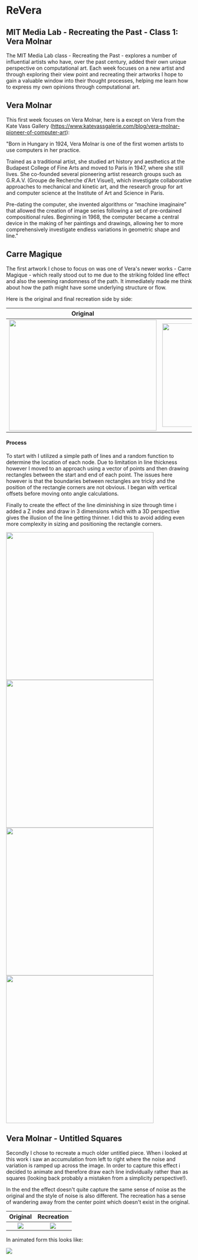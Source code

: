 # ReVera

## MIT Media Lab - Recreating the Past - Class 1: Vera Molnar

The MIT Media Lab class - Recreating the Past - explores a number of influential artists who have, over the past century, added their own unique perspective on computational art. Each week focuses on a new artist and through exploring their view point and recreating their artworks I hope to gain a valuable window into their thought processes, helping me learn how to express my own opinions through computational art. 

## Vera Molnar 

This first week focuses on Vera Molnar, here is a except on Vera from the Kate Vass Gallery (https://www.katevassgalerie.com/blog/vera-molnar-pioneer-of-computer-art):

"Born in Hungary in 1924, Vera Molnar is one of the first women artists to use computers in her practice. 

Trained as a traditional artist, she studied art history and aesthetics at the Budapest College of Fine Arts and moved to Paris in 1947, where she still lives. She co-founded several pioneering artist research groups such as G.R.A.V. (Groupe de Recherche d'Art Visuel), which investigate collaborative approaches to mechanical and kinetic art, and the research group for art and computer science at the Institute of Art and Science in Paris. 

Pre-dating the computer, she invented algorithms or “machine imaginaire” that allowed the creation of image series following a set of pre-ordained compositional rules. Beginning in 1968, the computer became a central device in the making of her paintings and drawings, allowing her to more comprehensively investigate endless variations in geometric shape and line."

## Carre Magique

The first artwork I chose to focus on was one of Vera's newer works - Carre Magique - which really stood out to me due to the striking folded line effect and also the seeming randomness of the path. It immediately made me think about how the path might have some underlying structure or flow.

Here is the original and final recreation side by side: 

Original            |  Recreation
:-------------------------:|:-------------------------:
<img src="reVera_CarreMagique/bin/data/vera-molnar-carre-magique-a-la-bande-pliee-a-a.jpg" width=400 height=300> |  <img src="reVera_CarreMagique/bin/data/reVera_final.png" width=400 height=280> 

#### Process

To start with I utilized a simple path of lines and a random function to determine the location of each node. Due to limitation in line thickness however I moved to an approach using a vector of points and then drawing rectangles between the start and end of each point. The issues here however is that the boundaries between rectangles are tricky and the position of the rectangle corners are not obvious. I began with vertical offsets before moving onto angle calculations.

Finally to create the effect of the line diminishing in size through time i added a Z index and draw in 3 dimensions which with a 3D perspective gives the illusion of the line getting thinner. I did this to avoid adding even more complexity in sizing and positioning the rectangle corners.

<img src="reVera_CarreMagique/bin/data/reVera_basiclines.png" width=400 height=400>
<img src="reVera_CarreMagique/bin/data/reVera_verticals.png" width=400 height=400>
<img src="reVera_CarreMagique/bin/data/reVera_broken_geometry.png" width=400 height=400>
<img src="reVera_CarreMagique/bin/data/reVera_CarreMagique_animated.gif" width=400 height=400>



## Vera Molnar - Untitled Squares

Secondly I chose to recreate a much older untitled piece. When i looked at this work i saw an accumulation from left to right where the noise and variation is ramped up across the image. In order to capture this effect i decided to animate and therefore draw each line individually rather than as squares (looking back probably a mistaken from a simplicity perspective!).

In the end the effect doesn't quite capture the same sense of noise as the original and the style of noise is also different. The recreation has a sense of wandering away from the center point which doesn't exist in the original.

Original            |  Recreation
:-------------------------:|:-------------------------:
![](reVera_Squares/bin/data/vera_squares_orig.jpg)  |  ![](reVera_Squares/bin/data/reVera_sq3.png)

In animated form this looks like:

![](reVera_Squares/bin/data/reVera_Squares_animated.gif)




